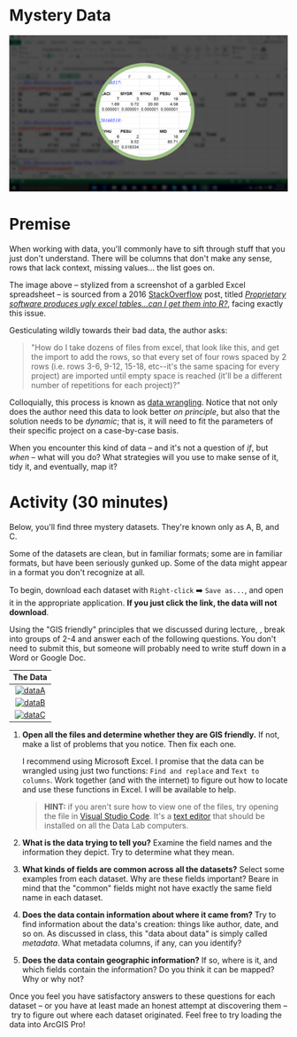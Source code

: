 <div style="width: auto; margin-left: auto; margin-right: auto">

# Mystery Data

![Mystery](images/mystery2.png)

</div>

# Premise

When working with data, you'll commonly have to sift through stuff that you just don't understand. There will be columns that don't make any sense, rows that lack context, missing values... the list goes on.

The image above – stylized from a screenshot of a garbled Excel spreadsheet – is sourced from a 2016 [StackOverflow](https://en.wikipedia.org/wiki/Stack_Overflow) post, titled [*Proprietary software produces ugly excel tables...can I get them into R?*](https://stackoverflow.com/questions/39213554/proprietary-software-produces-ugly-excel-tables-can-i-get-them-into-r), facing exactly this issue.

Gesticulating wildly towards their bad data, the author asks:

> "How do I take dozens of files from excel, that look like this, and get the import to add the rows, so that every set of four rows spaced by 2 rows (i.e. rows 3-6, 9-12, 15-18, etc--it's the same spacing for every project) are imported until empty space is reached (it'll be a different number of repetitions for each project)?"

Colloquially, this process is known as [data wrangling](https://en.wikipedia.org/wiki/Data_wrangling). Notice that not only does the author need this data to look better *on principle*, but also that the solution needs to be *dynamic*; that is, it will need to fit the parameters of their specific project on a case-by-case basis.

When you encounter this kind of data – and it's not a question of *if*, but *when* – what will you do? What strategies will you use to make sense of it, tidy it, and eventually, map it?

# Activity (30 minutes)

Below, you'll find three mystery datasets. They're known only as A, B, and C.

Some of the datasets are clean, but in familiar formats; some are in familiar formats, but have been seriously gunked up. Some of the data might appear in a format you don't recognize at all.

To begin, download each dataset with `Right-click` ➡️ `Save as...`, and open it in the appropriate application. **If you just click the link, the data will not download**.

Using the "GIS friendly" principles that we discussed during lecture, , break into groups of 2-4 and answer each of the following questions. You don't need to submit this, but someone will probably need to write stuff down in a Word or Google Doc.

<div align=center>

| **The Data**  |
| :-----------: |
| [![dataA]][a] |
| [![dataB]][b] |
| [![dataC]][c] |

</div>

1. **Open all the files and determine whether they are GIS friendly.** If not, make a list of problems that you notice. Then fix each one.

   I recommend using Microsoft Excel. I promise that the data can be wrangled using just two functions: `Find and replace` and `Text to columns`. Work together (and with the internet) to figure out how to locate and use these functions in Excel. I will be available to help.

   > **HINT:** if you aren't sure how to view one of the files, try opening the file in [Visual Studio Code](https://code.visualstudio.com/). It's a [text editor](https://en.wikipedia.org/wiki/Text_editor) that should be installed on all the Data Lab computers.

2. **What is the data trying to tell you?** Examine the field names and the information they depict. Try to determine what they mean.
3. **What kinds of fields are common across all the datasets?** Select some examples from each dataset. Why are these fields important? Beare in mind that the "common" fields might not have exactly the same field name in each dataset.
4. **Does the data contain information about where it came from?** Try to find information about the data's creation: things like author, date, and so on. As discussed in class, this "data about data" is simply called *metadata*. What metadata columns, if any, can you identify?
5. **Does the data contain geographic information?** If so, where is it, and which fields contain the information? Do you think it can be mapped? Why or why not?

Once you feel you have satisfactory answers to these questions for each dataset – or you have at least made an honest attempt at discovering them – try to figure out where each dataset originated. Feel free to try loading the data into ArcGIS Pro!

<!-------------------------------------[ Links ]
---------------------------------------->

[a]: https://github.com/itspangler/geospatial-humanities-s2024/raw/main/week/02_data/in-class/data/a.xls
[b]: https://github.com/itspangler/geospatial-humanities-s2024/raw/main/week/02_data/in-class/data/b.csv
[c]: https://github.com/itspangler/geospatial-humanities-s2024/raw/main/week/02_data/in-class/data/d.json.zip

<!---------------------------------[ Buttons ]--------------------------------->

[dataa]: https://img.shields.io/badge/get_Data_A-red?style=for-the-badge
[datab]: https://img.shields.io/badge/get_Data_B-blue?style=for-the-badge
[datac]: https://img.shields.io/badge/get_Data_C-yellow?style=for-the-badge
